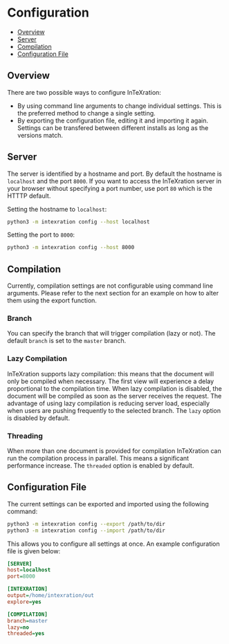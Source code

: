 # Configuration

- [Overview](#overview)
- [Server](#server)
- [Compilation](#compilation)
- [Configuration File](#configuration-file)

## Overview
There are two possible ways to configure InTeXration:

 - By using command line arguments to change individual settings. This is the preferred method to change a single setting.
 - By exporting the configuration file, editing it and importing it again. Settings can be transfered between different installs as long as the versions match.

## Server

The server is identified by a hostname and port. By default the hostname is `localhost` and the port `8000`. If you want to access the InTeXration server in your browser without specifying a port number, use port `80` which is the HTTTP default.

Setting the hostname to `localhost`:
```bash
python3 -m intexration config --host localhost
```

Setting the port to `8000`:
```bash
python3 -m intexration config --host 8000
```

## Compilation

Currently, compilation settings are not configurable using command line arguments. Please refer to the next section for an example on how to alter them using the export function.

### Branch

You can specify the branch that will trigger compilation (lazy or not). The default `branch` is set to the `master` branch.

### Lazy Compilation

InTeXration supports lazy compilation: this means that the document will only be compiled when necessary. The first view will experience a delay proportional to the compilation time. When lazy compilation is disabled, the document will be compiled as soon as the server receives the request. The advantage of using lazy compilation is reducing server load, especially when users are pushing frequently to the selected branch. The `lazy` option is disabled by default.

### Threading

When more than one document is provided for compilation InTeXration can run the compilation process in parallel. This means a significant performance increase. The `threaded` option is enabled by default.

## Configuration File

The current settings can be exported and imported using the following command:

```bash
python3 -m intexration config --export /path/to/dir
python3 -m intexration config --import /path/to/dir
```

This allows you to configure all settings at once. An example configuration file is given below:

```ini
[SERVER]
host=localhost
port=8000

[INTEXRATION]
output=/home/intexration/out
explore=yes

[COMPILATION]
branch=master
lazy=no
threaded=yes
```